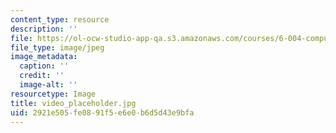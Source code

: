 ```yaml
---
content_type: resource
description: ''
file: https://ol-ocw-studio-app-qa.s3.amazonaws.com/courses/6-004-computation-structures-spring-2017/2921e505fe0891f5e6e0b6d5d43e9bfa_video_placeholder.jpg
file_type: image/jpeg
image_metadata:
  caption: ''
  credit: ''
  image-alt: ''
resourcetype: Image
title: video_placeholder.jpg
uid: 2921e505-fe08-91f5-e6e0-b6d5d43e9bfa
---
```

